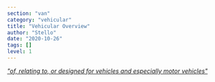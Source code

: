 ```yaml
---
section: "van"
category: "vehicular"
title: "Vehicular Overview"
author: "Stello"
date: "2020-10-26"
tags: []
level: 1
---
```

[*"of, relating to, or designed for vehicles and especially motor vehicles"*](https://www.merriam-webster.com/dictionary/vehicular)

